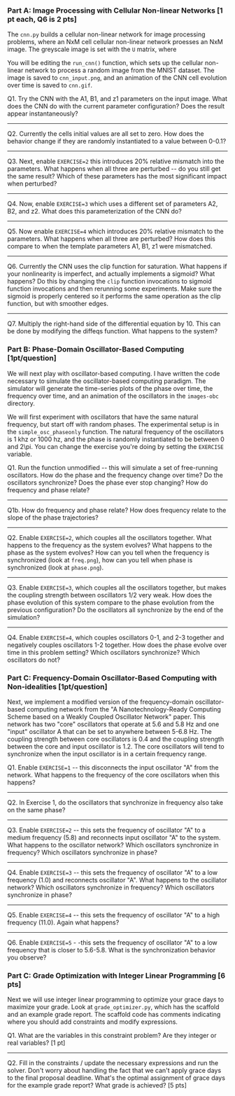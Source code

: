 ### Part A: Image Processing with Cellular Non-linear Networks [1 pt each, Q6 is 2 pts]

The `cnn.py` builds a cellular non-linear network for image processing problems, where an NxM cell cellular non-linear network
proesses an NxM image. The greyscale image is set with the `U` matrix, where 

You will be editing the `run_cnn()` function, which sets up the cellular non-linear network to process a random image from the 
MNIST dataset. The image is saved to `cnn_input.png`, and an animation of the CNN cell evolution over time is saved to `cnn.gif`.

Q1. Try the CNN with the A1, B1, and z1 parameters on the input image. What does the CNN do with the current parameter configuration? Does the result appear instantaneously?

 
----

Q2. Currently the cells initial values are all set to zero. How does the behavior change if they are randomly instantiated to a value between 0-0.1?


----

Q3. Next, enable `EXERCISE=2` this introduces 20% relative mismatch into the parameters. What happens when all three are perturbed -- do you still get the same result? Which of these parameters has the most significant impact when perturbed?




---

Q4. Now, enable `EXERCISE=3` which uses a different set of parameters A2, B2, and z2. What does this parameterization of the CNN do?


---


Q5. Now enable `EXERCISE=4` which introduces 20% relative mismatch to the parameters. What happens when all three are perturbed? How does this compare to 
when the template parameters A1, B1, z1 were mismatched.


---


Q6. Currently the CNN uses the clip function for saturation. What happens if your nonlinearity is imperfect, and actually implements a sigmoid? What happens? Do this by changing the `clip` function invocations to sigmoid function invocations and then rerunning some experiments. Make sure the sigmoid is properly centered so it performs the same operation as the clip function, but with smoother edges. 


---
Q7. Multiply the right-hand side of the differential equation by 10. This can be done by modifying the diffeqs function. What happens to the system? 


### Part B: Phase-Domain Oscillator-Based Computing [1pt/question]


We will next play with oscillator-based computing. I have written the code necessary to simulate the oscillator-based computing paradigm. The simulator
will generate the time-series plots of the phase over time, the frequency over time, and an animation of the oscillators in the `images-obc` directory.

We will first experiment with oscillators that have the same natural frequency, but start off with random phases. The experimental setup is in the 
`simple_osc_phaseonly` function. The natural frequency of the oscillators is 1 khz or 1000 hz, and the phase is randomly instantiated to be between 0 and 2\pi. You can change the exercise you're doing by setting the `EXERCISE` variable.

Q1. Run the function unmodified -- this will simulate a set of free-running oscillators. How do the phase and the frequency change over time? Do the oscillators synchronize? Does the phase ever stop changing? How do frequency and phase relate?


---

Q1b. How do frequency and phase relate? How does frequency relate to the slope of the phase trajectories?

-----

Q2. Enable `EXERCISE=2`, which couples all the oscillators together. What happens to the frequency as the system evolves? What happens to the phase as the system evolves? How can you tell when the frequency is synchronized (look at `freq.png`), how can you tell when phase is synchronized (look at `phase.png`).


----

Q3. Enable `EXERCISE=3`, which couples all the oscillators together, but makes the coupling strength between oscillators 1/2 very weak. How does the phase evolution of this system compare to the phase evolution from the previous configuration? Do the oscillators all synchronize by the end of the simulation? 

----

Q4. Enable `EXERCISE=4`, which couples oscillators 0-1, and 2-3 together and negatively couples oscillators 1-2 together. How does the phase evolve over time in this problem setting? Which oscillators synchronize? Which oscillators do not?


### Part C: Frequency-Domain Oscillator-Based Computing with Non-idealities [1pt/question]

Next, we implement a modified version of the frequency-domain oscillator-based computing network from the "A Nanotechnology-Ready Computing Scheme based on a Weakly Coupled Oscillator Network" paper. This network has two "core" oscillators that operate at 5.6 and 5.8 Hz and one "input" oscillator A that can be set to anywhere between 5-6.8 Hz. The coupling strength between core oscillators is 0.4 and the coupling strength between the core and input oscillator is 1.2. The core oscillators will tend to synchronize when the input oscillator is in a certain frequency range. 

Q1. Enable `EXERCISE=1` -- this disconnects the input oscillator "A" from the network. What happens to the frequency of the core oscillators when this happens?


---

Q2. In Exercise 1, do the oscillators that synchronize in frequency also take on the same phase?


---

Q3. Enable `EXERCISE=2` -- this sets the frequency of oscillator "A" to a medium frequency (5.8) and reconnects input oscillator "A" to the system. What happens to the oscillator network? Which oscillators synchronize in frequency? Which oscillators synchronize in phase? 


----

Q4. Enable `EXERCISE=3` -- this sets the frequency of oscillator "A" to a low frequency (1.0) and reconnects oscillator "A". What happens to the oscillator network? Which oscillators synchronize in frequency? Which oscillators synchronize in phase?

----

Q5. Enable `EXERCISE=4` -- this sets the frequency of oscillator "A" to a high frequency (11.0). Again what happens?


----

Q6. Enable `EXERCISE=5` - -this sets the frequency of oscillator "A" to a low frequency that is closer to 5.6-5.8. What is the synchronization behavior you observe?





### Part C: Grade Optimization with Integer Linear Programming [6 pts]

Next we will use integer linear programming to optimize your grace days to maximize your grade. Look at `grade_optimizer.py`, which has the scaffold and an example grade report. The scaffold code has comments indicating where you should add constraints and modify expressions.

Q1. What are the variables in this constraint problem? Are they integer or real variables? [1 pt]

---

Q2. Fill in the constraints / update the necessary expressions and run the solver. Don't worry about handling the fact that we can't apply grace days to the final proposal deadline. What's the optimal assignment of grace days for the example grade report? What grade is achieved? [5 pts]





